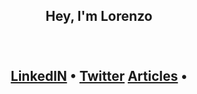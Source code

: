 
<h2 align="center">Hey, I'm Lorenzo
<p align="center">
  <br>
  <br>
  <a href="https://www.linkedin.com/in/lorenzo-battistela">LinkedIN</a> •
  <a href="https://twitter.com/Lorenzoowb">Twitter</a>
  <a href="https://medium.com/@lorenzowbattistela">Articles</a> •
</p>

 <br>
